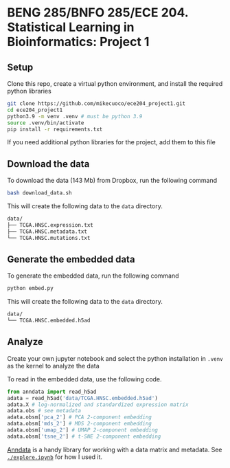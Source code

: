 # BENG 285/BNFO 285/ECE 204. Statistical Learning in Bioinformatics: Project 1

## Setup

Clone this repo, create a virtual python environment, and install the required python libraries

```bash
git clone https://github.com/mikecuoco/ece204_project1.git
cd ece204_project1
python3.9 -m venv .venv # must be python 3.9
source .venv/bin/activate
pip install -r requirements.txt
```

If you need additional python libraries for the project, add them to this file

## Download the data

To download the data (143 Mb) from Dropbox, run the following command

```bash
bash download_data.sh
```

This will create the following data to the `data` directory.

```bash
data/
├── TCGA.HNSC.expression.txt
├── TCGA.HNSC.metadata.txt
└── TCGA.HNSC.mutations.txt
```

## Generate the embedded data

To generate the embedded data, run the following command

```bash
python embed.py
```

This will create the following data to the `data` directory.

```bash
data/
└── TCGA.HNSC.embedded.h5ad
```

## Analyze

Create your own jupyter notebook and select the python installation in `.venv` as the kernel to analyze the data

To read in the embedded data, use the following code.

```python
from anndata import read_h5ad
adata = read_h5ad('data/TCGA.HNSC.embedded.h5ad')
adata.X # log-normalized and standardized expression matrix
adata.obs # see metadata
adata.obsm['pca_2'] # PCA 2-component embedding
adata.obsm['mds_2'] # MDS 2-component embedding
adata.obsm['umap_2'] # UMAP 2-component embedding
adata.obsm['tsne_2'] # t-SNE 2-component embedding
```

[Anndata](https://anndata.readthedocs.io/en/latest/index.html) is a handy library for working with a data matrix and metadata. See [`./explore.ipynb`](./explore.ipynb) for how I used it.
